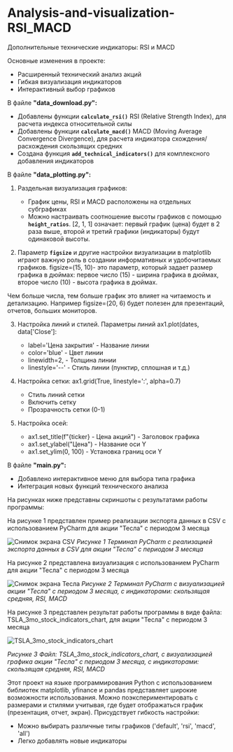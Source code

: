 # Analysis-and-visualization-RSI_MACD
Дополнительные технические индикаторы: RSI и MACD

Основные изменения в проекте:
- Расширенный технический анализ акций
- Гибкая визуализация индикаторов
- Интерактивный выбор графиков

В файле **"data_download.py":**
   - Добавлены функции **`calculate_rsi()`** RSI (Relative Strength Index), для расчета индекса относительной силы
   - Добавлены функции **`calculate_macd()`** MACD (Moving Average Convergence Divergence), для расчета индикатора схождения/расхождения скользящих средних
   - Создана функция **`add_technical_indicators()`** для комплексного добавления индикаторов

В файле **"data_plotting.py":** 

1. Раздельная визуализация графиков:
   - График цены, RSI и MACD расположены на отдельных субграфиках
   - Можно настраивать соотношение высоты графиков с помощью **`height_ratios`**. [2, 1, 1] означает:  первый график (цена) будет в 2 раза выше, второй и третий графики (индикаторы) будут одинаковой высоты.

2. Параметр **`figsize`** и другие настройки визуализации в matplotlib играют важную роль в создании информативных и удобочитаемых графиков. figsize=(15, 10)- это параметр, который задает размер графика в дюймах: первое число (15) - ширина графика в дюймах, второе число (10) - высота графика в дюймах.

Чем больше числа, тем больше график это влияет на читаемость и детализацию. Например figsize=(20, 6) будет полезен для презентаций, отчетов, больших мониторов.

3. Настройка линий и стилей. Параметры линий ax1.plot(dates, data['Close']: 
   - label='Цена закрытия' -  Название линии
   - color='blue'          -  Цвет линии
   - linewidth=2,          -  Толщина линии
   - linestyle='--'        -  Стиль линии (пунктир, сплошная и т.д.)

4. Настройка сетки: ax1.grid(True, linestyle=':', alpha=0.7)
   - Стиль линий сетки
   - Включить сетку
   - Прозрачность сетки (0-1)

5. Настройка осей:
   - ax1.set_title(f"{ticker} - Цена акций")  - Заголовок графика
   - ax1.set_ylabel("Цена")                   - Название оси Y
   - ax1.set_ylim(0, 100)                     - Установка границ оси Y

В файле **"main.py":**
   - Добавлено интерактивное меню для выбора типа графика
   - Интеграция новых функций технического анализа

На рисунках ниже представны скриншоты с результатами работы программы:

На рисунке 1 представлен пример реализации экспорта данных в CSV c использованием PyCharm для акции "Тесла" с периодом 3 месяца

![Снимок экрана CSV](https://github.com/user-attachments/assets/6e7fcae4-0a8e-4679-bda7-68ed9aac462d)
*Рисунке 1 Терминал PyCharm с реализацией экспорта данных в CSV  для акции "Тесла" с периодом 3 месяца*

На рисунке 2 представлена визуализация c использованием PyCharm для акции "Тесла" с периодом 3 месяца

![Снимок экрана Тесла](https://github.com/user-attachments/assets/94f2bfec-4555-41dc-a8cf-43f374d88489)
*Рисунке 2 Терминал PyCharm с визуализацией акции "Тесла" с периодом 3 месяца, с индикаторами: скользящая средняя, RSI, MACD*

На рисунке 3 представлен результат работы программы в виде файла: TSLA_3mo_stock_indicators_chart, для акции "Тесла" с периодом 3 месяца

![TSLA_3mo_stock_indicators_chart](https://github.com/user-attachments/assets/2a91b4f7-13c1-4bb0-9d0f-c767e7ea2327)

*Рисунке 3 Файл: TSLA_3mo_stock_indicators_chart, с визуализацией графика акции "Тесла" с периодом 3 месяца, с индикаторами: скользящая средняя, RSI, MACD*

Этот проект на языке программирования Python с использованием библиотек matplotlib, yfinance и pandas представляет широкие возможности использования. Можно поэкспериментировать с размерами и стилями учитывая, где будет отображаться график (презентация, отчет, экран).
Присудствует гибкость настройки:
   - Можно выбирать различные типы графиков ('default', 'rsi', 'macd', 'all')
   - Легко добавлять новые индикаторы


